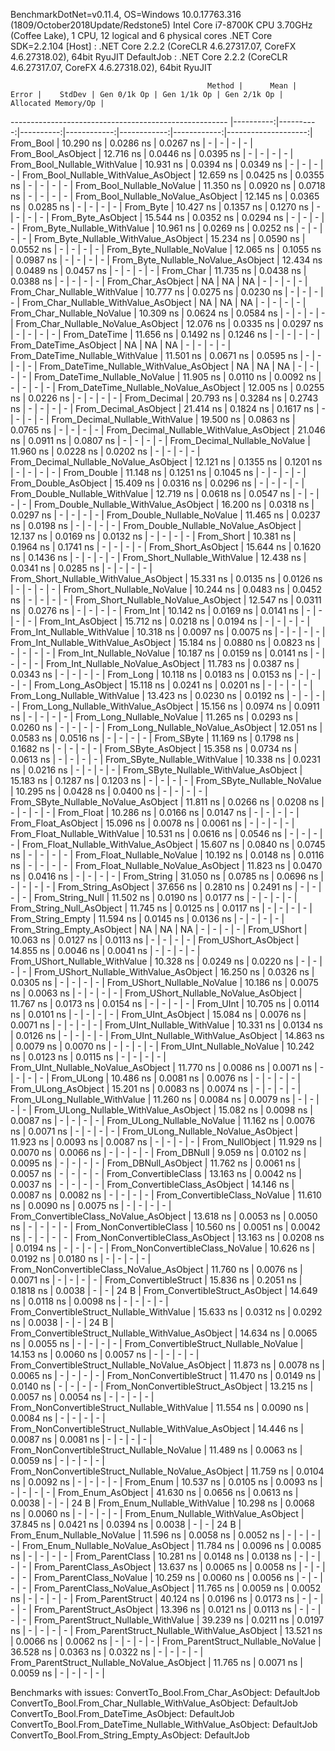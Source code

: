 
BenchmarkDotNet=v0.11.4, OS=Windows 10.0.17763.316 (1809/October2018Update/Redstone5)
Intel Core i7-8700K CPU 3.70GHz (Coffee Lake), 1 CPU, 12 logical and 6 physical cores
.NET Core SDK=2.2.104
  [Host]     : .NET Core 2.2.2 (CoreCLR 4.6.27317.07, CoreFX 4.6.27318.02), 64bit RyuJIT
  DefaultJob : .NET Core 2.2.2 (CoreCLR 4.6.27317.07, CoreFX 4.6.27318.02), 64bit RyuJIT


                                                Method |      Mean |     Error |    StdDev | Gen 0/1k Op | Gen 1/1k Op | Gen 2/1k Op | Allocated Memory/Op |
------------------------------------------------------ |----------:|----------:|----------:|------------:|------------:|------------:|--------------------:|
                                             From_Bool | 10.290 ns | 0.0286 ns | 0.0267 ns |           - |           - |           - |                   - |
                                    From_Bool_AsObject | 12.716 ns | 0.0446 ns | 0.0395 ns |           - |           - |           - |                   - |
                          From_Bool_Nullable_WithValue | 10.931 ns | 0.0394 ns | 0.0349 ns |           - |           - |           - |                   - |
                 From_Bool_Nullable_WithValue_AsObject | 12.659 ns | 0.0425 ns | 0.0355 ns |           - |           - |           - |                   - |
                            From_Bool_Nullable_NoValue | 11.350 ns | 0.0920 ns | 0.0718 ns |           - |           - |           - |                   - |
                   From_Bool_Nullable_NoValue_AsObject | 12.145 ns | 0.0365 ns | 0.0285 ns |           - |           - |           - |                   - |
                                             From_Byte | 10.427 ns | 0.1357 ns | 0.1270 ns |           - |           - |           - |                   - |
                                    From_Byte_AsObject | 15.544 ns | 0.0352 ns | 0.0294 ns |           - |           - |           - |                   - |
                          From_Byte_Nullable_WithValue | 10.961 ns | 0.0269 ns | 0.0252 ns |           - |           - |           - |                   - |
                 From_Byte_Nullable_WithValue_AsObject | 15.234 ns | 0.0590 ns | 0.0552 ns |           - |           - |           - |                   - |
                            From_Byte_Nullable_NoValue | 12.065 ns | 0.1055 ns | 0.0987 ns |           - |           - |           - |                   - |
                   From_Byte_Nullable_NoValue_AsObject | 12.434 ns | 0.0489 ns | 0.0457 ns |           - |           - |           - |                   - |
                                             From_Char | 11.735 ns | 0.0438 ns | 0.0388 ns |           - |           - |           - |                   - |
                                    From_Char_AsObject |        NA |        NA |        NA |           - |           - |           - |                   - |
                          From_Char_Nullable_WithValue | 10.777 ns | 0.0275 ns | 0.0230 ns |           - |           - |           - |                   - |
                 From_Char_Nullable_WithValue_AsObject |        NA |        NA |        NA |           - |           - |           - |                   - |
                            From_Char_Nullable_NoValue | 10.309 ns | 0.0624 ns | 0.0584 ns |           - |           - |           - |                   - |
                   From_Char_Nullable_NoValue_AsObject | 12.076 ns | 0.0335 ns | 0.0297 ns |           - |           - |           - |                   - |
                                         From_DateTime | 11.656 ns | 0.1492 ns | 0.1246 ns |           - |           - |           - |                   - |
                                From_DateTime_AsObject |        NA |        NA |        NA |           - |           - |           - |                   - |
                      From_DateTime_Nullable_WithValue | 11.501 ns | 0.0671 ns | 0.0595 ns |           - |           - |           - |                   - |
             From_DateTime_Nullable_WithValue_AsObject |        NA |        NA |        NA |           - |           - |           - |                   - |
                        From_DateTime_Nullable_NoValue | 11.905 ns | 0.0110 ns | 0.0092 ns |           - |           - |           - |                   - |
               From_DateTime_Nullable_NoValue_AsObject | 12.005 ns | 0.0255 ns | 0.0226 ns |           - |           - |           - |                   - |
                                          From_Decimal | 20.793 ns | 0.3284 ns | 0.2743 ns |           - |           - |           - |                   - |
                                 From_Decimal_AsObject | 21.414 ns | 0.1824 ns | 0.1617 ns |           - |           - |           - |                   - |
                       From_Decimal_Nullable_WithValue | 19.500 ns | 0.0863 ns | 0.0765 ns |           - |           - |           - |                   - |
              From_Decimal_Nullable_WithValue_AsObject | 21.046 ns | 0.0911 ns | 0.0807 ns |           - |           - |           - |                   - |
                         From_Decimal_Nullable_NoValue | 11.960 ns | 0.0228 ns | 0.0202 ns |           - |           - |           - |                   - |
                From_Decimal_Nullable_NoValue_AsObject | 12.121 ns | 0.1355 ns | 0.1201 ns |           - |           - |           - |                   - |
                                           From_Double | 11.148 ns | 0.1251 ns | 0.1045 ns |           - |           - |           - |                   - |
                                  From_Double_AsObject | 15.409 ns | 0.0316 ns | 0.0296 ns |           - |           - |           - |                   - |
                        From_Double_Nullable_WithValue | 12.719 ns | 0.0618 ns | 0.0547 ns |           - |           - |           - |                   - |
               From_Double_Nullable_WithValue_AsObject | 16.200 ns | 0.0318 ns | 0.0297 ns |           - |           - |           - |                   - |
                          From_Double_Nullable_NoValue | 11.465 ns | 0.0237 ns | 0.0198 ns |           - |           - |           - |                   - |
                 From_Double_Nullable_NoValue_AsObject | 12.137 ns | 0.0169 ns | 0.0132 ns |           - |           - |           - |                   - |
                                            From_Short | 10.381 ns | 0.1964 ns | 0.1741 ns |           - |           - |           - |                   - |
                                   From_Short_AsObject | 15.644 ns | 0.1620 ns | 0.1436 ns |           - |           - |           - |                   - |
                         From_Short_Nullable_WithValue | 12.438 ns | 0.0341 ns | 0.0285 ns |           - |           - |           - |                   - |
                From_Short_Nullable_WithValue_AsObject | 15.331 ns | 0.0135 ns | 0.0126 ns |           - |           - |           - |                   - |
                           From_Short_Nullable_NoValue | 10.244 ns | 0.0483 ns | 0.0452 ns |           - |           - |           - |                   - |
                  From_Short_Nullable_NoValue_AsObject | 12.547 ns | 0.0311 ns | 0.0276 ns |           - |           - |           - |                   - |
                                              From_Int | 10.142 ns | 0.0169 ns | 0.0141 ns |           - |           - |           - |                   - |
                                     From_Int_AsObject | 15.712 ns | 0.0218 ns | 0.0194 ns |           - |           - |           - |                   - |
                           From_Int_Nullable_WithValue | 10.318 ns | 0.0097 ns | 0.0075 ns |           - |           - |           - |                   - |
                  From_Int_Nullable_WithValue_AsObject | 15.184 ns | 0.0880 ns | 0.0823 ns |           - |           - |           - |                   - |
                             From_Int_Nullable_NoValue | 10.187 ns | 0.0159 ns | 0.0141 ns |           - |           - |           - |                   - |
                    From_Int_Nullable_NoValue_AsObject | 11.783 ns | 0.0387 ns | 0.0343 ns |           - |           - |           - |                   - |
                                             From_Long | 10.118 ns | 0.0183 ns | 0.0153 ns |           - |           - |           - |                   - |
                                    From_Long_AsObject | 15.118 ns | 0.0241 ns | 0.0201 ns |           - |           - |           - |                   - |
                          From_Long_Nullable_WithValue | 13.423 ns | 0.0230 ns | 0.0192 ns |           - |           - |           - |                   - |
                 From_Long_Nullable_WithValue_AsObject | 15.156 ns | 0.0974 ns | 0.0911 ns |           - |           - |           - |                   - |
                            From_Long_Nullable_NoValue | 11.265 ns | 0.0293 ns | 0.0260 ns |           - |           - |           - |                   - |
                   From_Long_Nullable_NoValue_AsObject | 12.051 ns | 0.0583 ns | 0.0516 ns |           - |           - |           - |                   - |
                                            From_SByte | 11.169 ns | 0.1798 ns | 0.1682 ns |           - |           - |           - |                   - |
                                   From_SByte_AsObject | 15.358 ns | 0.0734 ns | 0.0613 ns |           - |           - |           - |                   - |
                         From_SByte_Nullable_WithValue | 10.338 ns | 0.0231 ns | 0.0216 ns |           - |           - |           - |                   - |
                From_SByte_Nullable_WithValue_AsObject | 15.183 ns | 0.1287 ns | 0.1203 ns |           - |           - |           - |                   - |
                           From_SByte_Nullable_NoValue | 10.295 ns | 0.0428 ns | 0.0400 ns |           - |           - |           - |                   - |
                  From_SByte_Nullable_NoValue_AsObject | 11.811 ns | 0.0266 ns | 0.0208 ns |           - |           - |           - |                   - |
                                            From_Float | 10.286 ns | 0.0166 ns | 0.0147 ns |           - |           - |           - |                   - |
                                   From_Float_AsObject | 15.096 ns | 0.0078 ns | 0.0061 ns |           - |           - |           - |                   - |
                         From_Float_Nullable_WithValue | 10.531 ns | 0.0616 ns | 0.0546 ns |           - |           - |           - |                   - |
                From_Float_Nullable_WithValue_AsObject | 15.607 ns | 0.0840 ns | 0.0745 ns |           - |           - |           - |                   - |
                           From_Float_Nullable_NoValue | 10.192 ns | 0.0148 ns | 0.0116 ns |           - |           - |           - |                   - |
                  From_Float_Nullable_NoValue_AsObject | 11.823 ns | 0.0470 ns | 0.0416 ns |           - |           - |           - |                   - |
                                           From_String | 31.050 ns | 0.0785 ns | 0.0696 ns |           - |           - |           - |                   - |
                                  From_String_AsObject | 37.656 ns | 0.2810 ns | 0.2491 ns |           - |           - |           - |                   - |
                                      From_String_Null | 11.502 ns | 0.0190 ns | 0.0177 ns |           - |           - |           - |                   - |
                             From_String_Null_AsObject | 11.745 ns | 0.0125 ns | 0.0117 ns |           - |           - |           - |                   - |
                                     From_String_Empty | 11.594 ns | 0.0145 ns | 0.0136 ns |           - |           - |           - |                   - |
                            From_String_Empty_AsObject |        NA |        NA |        NA |           - |           - |           - |                   - |
                                           From_UShort | 10.063 ns | 0.0127 ns | 0.0113 ns |           - |           - |           - |                   - |
                                  From_UShort_AsObject | 14.855 ns | 0.0046 ns | 0.0041 ns |           - |           - |           - |                   - |
                        From_UShort_Nullable_WithValue | 10.328 ns | 0.0249 ns | 0.0220 ns |           - |           - |           - |                   - |
               From_UShort_Nullable_WithValue_AsObject | 16.250 ns | 0.0326 ns | 0.0305 ns |           - |           - |           - |                   - |
                          From_UShort_Nullable_NoValue | 10.186 ns | 0.0075 ns | 0.0063 ns |           - |           - |           - |                   - |
                 From_UShort_Nullable_NoValue_AsObject | 11.767 ns | 0.0173 ns | 0.0154 ns |           - |           - |           - |                   - |
                                             From_UInt | 10.705 ns | 0.0114 ns | 0.0101 ns |           - |           - |           - |                   - |
                                    From_UInt_AsObject | 15.084 ns | 0.0076 ns | 0.0071 ns |           - |           - |           - |                   - |
                          From_UInt_Nullable_WithValue | 10.331 ns | 0.0134 ns | 0.0126 ns |           - |           - |           - |                   - |
                 From_UInt_Nullable_WithValue_AsObject | 14.863 ns | 0.0079 ns | 0.0070 ns |           - |           - |           - |                   - |
                            From_UInt_Nullable_NoValue | 10.242 ns | 0.0123 ns | 0.0115 ns |           - |           - |           - |                   - |
                   From_UInt_Nullable_NoValue_AsObject | 11.770 ns | 0.0086 ns | 0.0071 ns |           - |           - |           - |                   - |
                                            From_ULong | 10.486 ns | 0.0081 ns | 0.0076 ns |           - |           - |           - |                   - |
                                   From_ULong_AsObject | 15.201 ns | 0.0083 ns | 0.0074 ns |           - |           - |           - |                   - |
                         From_ULong_Nullable_WithValue | 11.260 ns | 0.0084 ns | 0.0079 ns |           - |           - |           - |                   - |
                From_ULong_Nullable_WithValue_AsObject | 15.082 ns | 0.0098 ns | 0.0087 ns |           - |           - |           - |                   - |
                           From_ULong_Nullable_NoValue | 11.162 ns | 0.0076 ns | 0.0071 ns |           - |           - |           - |                   - |
                  From_ULong_Nullable_NoValue_AsObject | 11.923 ns | 0.0093 ns | 0.0087 ns |           - |           - |           - |                   - |
                                       From_NullObject | 11.929 ns | 0.0070 ns | 0.0066 ns |           - |           - |           - |                   - |
                                           From_DBNull |  9.059 ns | 0.0102 ns | 0.0095 ns |           - |           - |           - |                   - |
                                  From_DBNull_AsObject | 11.762 ns | 0.0061 ns | 0.0057 ns |           - |           - |           - |                   - |
                                 From_ConvertibleClass | 13.163 ns | 0.0042 ns | 0.0037 ns |           - |           - |           - |                   - |
                        From_ConvertibleClass_AsObject | 14.146 ns | 0.0087 ns | 0.0082 ns |           - |           - |           - |                   - |
                         From_ConvertibleClass_NoValue | 11.610 ns | 0.0090 ns | 0.0075 ns |           - |           - |           - |                   - |
                From_ConvertibleClass_NoValue_AsObject | 13.618 ns | 0.0053 ns | 0.0050 ns |           - |           - |           - |                   - |
                              From_NonConvertibleClass | 10.560 ns | 0.0051 ns | 0.0042 ns |           - |           - |           - |                   - |
                     From_NonConvertibleClass_AsObject | 13.163 ns | 0.0208 ns | 0.0194 ns |           - |           - |           - |                   - |
                      From_NonConvertibleClass_NoValue | 10.626 ns | 0.0192 ns | 0.0180 ns |           - |           - |           - |                   - |
             From_NonConvertibleClass_NoValue_AsObject | 11.760 ns | 0.0076 ns | 0.0071 ns |           - |           - |           - |                   - |
                                From_ConvertibleStruct | 15.836 ns | 0.2051 ns | 0.1818 ns |      0.0038 |           - |           - |                24 B |
                       From_ConvertibleStruct_AsObject | 14.649 ns | 0.0118 ns | 0.0098 ns |           - |           - |           - |                   - |
             From_ConvertibleStruct_Nullable_WithValue | 15.633 ns | 0.0312 ns | 0.0292 ns |      0.0038 |           - |           - |                24 B |
    From_ConvertibleStruct_Nullable_WithValue_AsObject | 14.634 ns | 0.0065 ns | 0.0055 ns |           - |           - |           - |                   - |
               From_ConvertibleStruct_Nullable_NoValue | 14.153 ns | 0.0060 ns | 0.0057 ns |           - |           - |           - |                   - |
      From_ConvertibleStruct_Nullable_NoValue_AsObject | 11.873 ns | 0.0078 ns | 0.0065 ns |           - |           - |           - |                   - |
                             From_NonConvertibleStruct | 11.470 ns | 0.0149 ns | 0.0140 ns |           - |           - |           - |                   - |
                    From_NonConvertibleStruct_AsObject | 13.215 ns | 0.0057 ns | 0.0054 ns |           - |           - |           - |                   - |
          From_NonConvertibleStruct_Nullable_WithValue | 11.554 ns | 0.0090 ns | 0.0084 ns |           - |           - |           - |                   - |
 From_NonConvertibleStruct_Nullable_WithValue_AsObject | 14.446 ns | 0.0087 ns | 0.0081 ns |           - |           - |           - |                   - |
            From_NonConvertibleStruct_Nullable_NoValue | 11.489 ns | 0.0063 ns | 0.0059 ns |           - |           - |           - |                   - |
   From_NonConvertibleStruct_Nullable_NoValue_AsObject | 11.759 ns | 0.0104 ns | 0.0092 ns |           - |           - |           - |                   - |
                                             From_Enum | 10.537 ns | 0.0105 ns | 0.0093 ns |           - |           - |           - |                   - |
                                    From_Enum_AsObject | 41.630 ns | 0.0656 ns | 0.0613 ns |      0.0038 |           - |           - |                24 B |
                          From_Enum_Nullable_WithValue | 10.298 ns | 0.0068 ns | 0.0060 ns |           - |           - |           - |                   - |
                 From_Enum_Nullable_WithValue_AsObject | 37.845 ns | 0.0421 ns | 0.0394 ns |      0.0038 |           - |           - |                24 B |
                            From_Enum_Nullable_NoValue | 11.596 ns | 0.0058 ns | 0.0052 ns |           - |           - |           - |                   - |
                   From_Enum_Nullable_NoValue_AsObject | 11.784 ns | 0.0096 ns | 0.0085 ns |           - |           - |           - |                   - |
                                      From_ParentClass | 10.281 ns | 0.0148 ns | 0.0138 ns |           - |           - |           - |                   - |
                             From_ParentClass_AsObject | 13.637 ns | 0.0065 ns | 0.0058 ns |           - |           - |           - |                   - |
                              From_ParentClass_NoValue | 10.259 ns | 0.0060 ns | 0.0056 ns |           - |           - |           - |                   - |
                     From_ParentClass_NoValue_AsObject | 11.765 ns | 0.0059 ns | 0.0052 ns |           - |           - |           - |                   - |
                                     From_ParentStruct | 40.124 ns | 0.0196 ns | 0.0173 ns |           - |           - |           - |                   - |
                            From_ParentStruct_AsObject | 13.396 ns | 0.0121 ns | 0.0113 ns |           - |           - |           - |                   - |
                  From_ParentStruct_Nullable_WithValue | 39.239 ns | 0.0211 ns | 0.0197 ns |           - |           - |           - |                   - |
         From_ParentStruct_Nullable_WithValue_AsObject | 13.521 ns | 0.0066 ns | 0.0062 ns |           - |           - |           - |                   - |
                    From_ParentStruct_Nullable_NoValue | 36.528 ns | 0.0363 ns | 0.0322 ns |           - |           - |           - |                   - |
           From_ParentStruct_Nullable_NoValue_AsObject | 11.765 ns | 0.0071 ns | 0.0059 ns |           - |           - |           - |                   - |

Benchmarks with issues:
  ConvertTo_Bool.From_Char_AsObject: DefaultJob
  ConvertTo_Bool.From_Char_Nullable_WithValue_AsObject: DefaultJob
  ConvertTo_Bool.From_DateTime_AsObject: DefaultJob
  ConvertTo_Bool.From_DateTime_Nullable_WithValue_AsObject: DefaultJob
  ConvertTo_Bool.From_String_Empty_AsObject: DefaultJob
